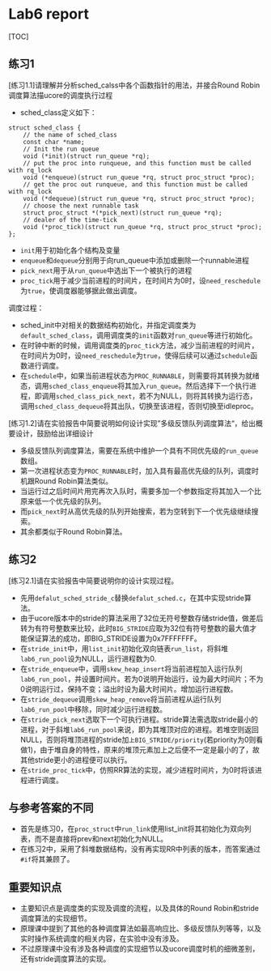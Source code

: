 # Lab6 report #

[TOC]

## 练习1 ##

[练习1.1]请理解并分析sched_calss中各个函数指针的用法，并接合Round Robin 调度算法描ucore的调度执行过程

- sched_class定义如下：

```
struct sched_class {
    // the name of sched_class
    const char *name;
    // Init the run queue
    void (*init)(struct run_queue *rq);
    // put the proc into runqueue, and this function must be called with rq_lock
    void (*enqueue)(struct run_queue *rq, struct proc_struct *proc);
    // get the proc out runqueue, and this function must be called with rq_lock
    void (*dequeue)(struct run_queue *rq, struct proc_struct *proc);
    // choose the next runnable task
    struct proc_struct *(*pick_next)(struct run_queue *rq);
    // dealer of the time-tick
    void (*proc_tick)(struct run_queue *rq, struct proc_struct *proc);
};
```

- `init`用于初始化各个结构及变量
- `enqueue`和`dequeue`分别用于向run_queue中添加或删除一个runnable进程
- `pick_next`用于从`run_queue`中选出下一个被执行的进程
- `proc_tick`用于减少当前进程的时间片，在时间片为0时，设`need_reschedule`为`true`，使调度器能够据此做出调度。

调度过程：
- sched_init中对相关的数据结构初始化，并指定调度类为`default_sched_class`，调用调度类的`init`函数对`run_queue`等进行初始化。
- 在时钟中断的时候，调用调度类的`proc_tick`方法，减少当前进程的时间片，在时间片为0时，设`need_reschedule`为`true`，使得后续可以通过`schedule`函数进行调度。
- 在`schedule`中，如果当前进程状态为`PROC_RUNNABLE`，则需要将其转换为就绪态，调用`sched_class_enqueue`将其加入`run_queue`。然后选择下一个执行进程，即调用`sched_class_pick_next`，若不为NULL，则将其转换为运行态，调用`sched_class_dequeue`将其出队，切换至该进程，否则切换至idleproc。

[练习1.2]请在实验报告中简要说明如何设计实现”多级反馈队列调度算法“，给出概要设计，鼓励给出详细设计

- 多级反馈队列调度算法，需要在系统中维护一个具有不同优先级的`run_queue`数组。
- 第一次进程状态变为`PROC_RUNNABLE`时，加入具有最高优先级的队列，调度时机跟Round Robin算法类似。
- 当运行过之后时间片用完再次入队时，需要多加一个参数指定将其加入一个比原来低一个优先级的队列。
- 而`pick_next`时从高优先级的队列开始搜索，若为空转到下一个优先级继续搜索。
- 其余都类似于Round Robin算法。

## 练习2 ##

[练习2.1]请在实验报告中简要说明你的设计实现过程。

- 先用`defalut_sched_stride_c`替换`defalut_sched.c`，在其中实现stride算法。
- 由于ucore版本中的stride的算法采用了32位无符号整数存储stride值，做差后转为有符号整数来比较，此时`BIG_STRIDE`应取为32位有符号整数的最大值才能保证算法的成功，即BIG_STRIDE设置为0x7FFFFFFF。
- 在`stride_init`中，用`list_init`初始化双向链表`run_list`，将斜堆`lab6_run_pool`设为NULL，运行进程数为0.
- 在`stride_enqueue`中，调用`skew_heap_insert`将当前进程加入运行队列`lab6_run_pool`，并设置时间片。若为0说明开始运行，设为最大时间片；不为0说明运行过，保持不变；溢出时设为最大时间片。增加运行进程数。
- 在`stride_dequeue`调用`skew_heap_remove`将当前进程从运行队列`lab6_run_pool`中移除，同时减少运行进程数。
- 在`stride_pick_next`选取下一个可执行进程。stride算法需选取stride最小的进程，对于斜堆`lab6_run_pool`来说，即为其堆顶对应的进程。若堆空则返回NULL，否则将堆顶进程的stride加`上BIG_STRIDE/priority`(若priority为0则看做1)，由于堆自身的特性，原来的堆顶元素加上之后便不一定是最小的了，故其他stride更小的进程便可以执行。
- 在`stride_proc_tick`中，仿照RR算法的实现，减少进程时间片，为0时将该进程进行调度。

## 与参考答案的不同 ##

- 首先是练习0，在`proc_struct`中`run_link`使用list_init将其初始化为双向列表，而不是直接将prev和next初始化为NULL。
- 在练习2中，采用了斜堆数据结构，没有再实现RR中列表的版本，而答案通过`#if`将其兼顾了。

## 重要知识点 ##

- 主要知识点是调度类的实现及调度的流程，以及具体的Round Robin和stride调度算法的实现细节。
- 原理课中提到了其他的各种调度算法如最高响应比、多级反馈队列等等，以及实时操作系统调度的相关内容，在实验中没有涉及。
- 不过原理课中没有涉及各种调度的实现细节以及ucore调度时机的细微差别，还有stride调度算法的实现。

